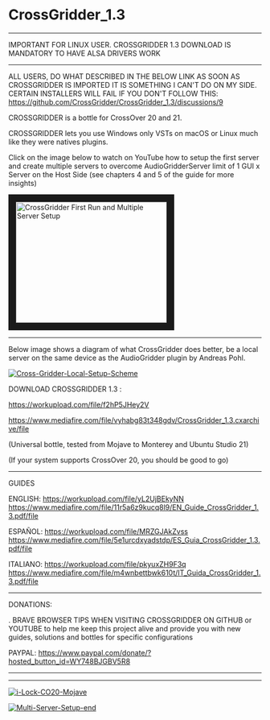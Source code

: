 # CrossGridder_1.3

*******************************************************************************************
IMPORTANT FOR LINUX USER. CROSSGRIDDER 1.3 DOWNLOAD IS MANDATORY TO HAVE ALSA DRIVERS WORK
*******************************************************************************************

ALL USERS, DO WHAT DESCRIBED IN THE BELOW LINK AS SOON AS CROSSGRIDDER IS IMPORTED
IT IS SOMETHING I CAN'T DO ON MY SIDE. CERTAIN INSTALLERS WILL FAIL 
IF YOU DON'T FOLLOW THIS:
https://github.com/CrossGridder/CrossGridder_1.3/discussions/9


CROSSGRIDDER is a bottle for CrossOver 20 and 21. 

CROSSGRIDDER lets you use Windows only VSTs on macOS or Linux much like they were natives plugins. 

Click on the image below to watch on YouTube how to setup 
the first server and create multiple servers 
to overcome AudioGridderServer limit of 1 GUI x Server on the Host Side
(see chapters 4 and 5 of the guide for more insights)


<a href="http://www.youtube.com/watch?feature=player_embedded&v=4-9Rk6KpHL0
" target="_blank"><img src="http://img.youtube.com/vi/4-9Rk6KpHL0/0.jpg" 
alt="CrossGridder First Run and Multiple Server Setup" width="300" height="240" border="15" /></a>

************************************************************************************************

Below image shows a diagram of what CrossGridder does better, 
be a local server on the same device as the AudioGridder plugin by Andreas Pohl.

<a href="https://ibb.co/jfkHbR1"><img src="https://i.ibb.co/tKp3QXW/Cross-Gridder-Local-Setup-Scheme.png" alt="Cross-Gridder-Local-Setup-Scheme" border="0" /></a>

DOWNLOAD CROSSGRIDDER 1.3 : 

https://workupload.com/file/f2hP5JHey2V

https://www.mediafire.com/file/vyhabg83t348gdv/CrossGridder_1.3.cxarchive/file
                            
(Universal bottle, tested from Mojave to Monterey and Ubuntu Studio 21)

(If your system supports CrossOver 20, you should be good to go)

************************************************************************************************

GUIDES

ENGLISH: https://workupload.com/file/yL2UjBEkyNN
         https://www.mediafire.com/file/11r5a6z9kucq8l9/EN_Guide_CrossGridder_1.3.pdf/file

ESPAÑOL: https://workupload.com/file/MRZGJAkZvss
         https://www.mediafire.com/file/5e1urcdxyadstdp/ES_Guia_CrossGridder_1.3.pdf/file

ITALIANO: https://workupload.com/file/pkyuxZH9F3q
          https://www.mediafire.com/file/m4wnbettbwk610t/IT_Guida_CrossGridder_1.3.pdf/file

************************************************************************************************

DONATIONS:

. BRAVE BROWSER TIPS WHEN VISITING CROSSGRIDDER ON GITHUB or YOUTUBE
to help me keep this project alive and provide you with new guides,
solutions and bottles for specific configurations

PAYPAL:
https://www.paypal.com/donate/?hosted_button_id=WY748BJGBV5R8

************************************************************************************************


**********************************************************************

<a href="https://ibb.co/2ZW6mRQ"><img src="https://i.ibb.co/phbPGN8/i-Lock-CO20-Mojave.png" alt="i-Lock-CO20-Mojave" border="0"></a>

<a href="https://ibb.co/GcgFL44"><img src="https://i.ibb.co/XSmVgrr/Multi-Server-Setup-end.png" alt="Multi-Server-Setup-end" border="0" /></a>



